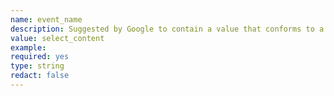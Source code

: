 ```yaml
---
name: event_name
description: Suggested by Google to contain a value that conforms to a schema they have proposed. This gives further information about the data being sent.
value: select_content
example:
required: yes
type: string
redact: false
---
```

